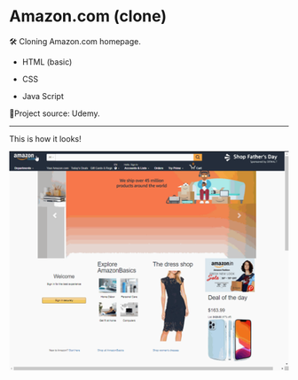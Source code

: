 # Amazon.com (clone)
:hammer_and_wrench: Cloning Amazon.com homepage.

- HTML (basic)

- CSS

- Java Script

  

:mag_right:Project source: Udemy.

------

This is how it looks!

![gif](amazon.gif)
